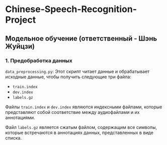 # Chinese-Speech-Recognition-Project
## Модельное обучение (ответственный - Шэнь Жуйцзи)

### 1. Предобработка данных

`data_preprocessing.py`: Этот скрипт читает данные и обрабатывает исходные данные, чтобы получить следующие три файла:

- `train.index`
- `dev.index`
- `labels.gz`

Файлы `train.index` и `dev.index` являются индексными файлами, которые представляют собой соответствие между аудиофайлами и их аннотациями.

Файл `labels.gz` является сжатым файлом, содержащим все символы, которые встречаются в аннотациях данных, представленных в виде списка.
